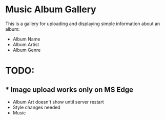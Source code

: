 # Music Album Gallery
This is a gallery for uploading and displaying simple information about an album:
* Album Name
* Album Artist
* Album Genre

# TODO:
## * Image upload works only on MS Edge
* Album Art doesn't show until server restart
* Style changes needed
* Music
